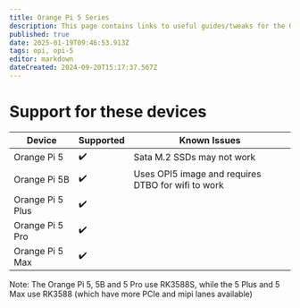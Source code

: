 ```yaml
---
title: Orange Pi 5 Series
description: This page contains links to useful guides/tweaks for the OPI 5 Series devices
published: true
date: 2025-01-19T09:46:53.913Z
tags: opi, opi-5
editor: markdown
dateCreated: 2024-09-20T15:17:37.567Z
---
```


# Support for these devices
| Device            | Supported | Known Issues |
|-------------------|-----------|--------------|
| Orange Pi 5       | ✔️        | Sata M.2 SSDs may not work|
| Orange Pi 5B      | ✔️        |Uses OPI5 image and requires DTBO for wifi to work|
| Orange Pi 5 Plus  | ✔️        |              |
| Orange Pi 5 Pro   | ✔️        |              |
| Orange Pi 5 Max   | ✔️        |              |

Note: The Orange Pi 5, 5B and 5 Pro use RK3588S, while the 5 Plus and 5 Max use RK3588 (which have more PCIe and mipi lanes available)